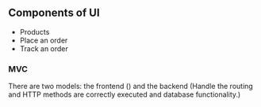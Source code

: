 ## Components of UI

- Products
- Place an order
- Track an order


### MVC

There are two models: the frontend () and the backend (Handle the routing and HTTP methods are correctly executed and database functionality.)